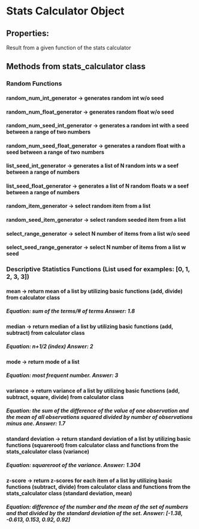 # Stats Calculator Object

## Properties:
  Result from a given function of the stats calculator

## Methods from stats_calculator class
  ### Random Functions
  #### random_num_int_generator -> generates random int w/o seed
  #### random_num_float_generator -> generates random float w/o seed
  #### random_num_seed_int_generator -> generates a random int with a seed between a range of two numbers
  #### random_num_seed_float_generator -> generates a random float with a seed between a range of two numbers
  #### list_seed_int_generator -> generates a list of N random ints w a seef between a range of numbers
  #### list_seed_float_generator -> generates a list of N random floats w a seef between a range of numbers
  #### random_item_generator -> select random item from a list
  #### random_seed_item_generator -> select random seeded item from a list
  #### select_range_generator -> select N number of items from a list w/o seed
  #### select_seed_range_generator -> select N number of items from a list w seed
  
  ### Descriptive Statistics Functions (List used for examples: [0, 1, 2, 3, 3])
  #### mean -> return mean of a list by utilizing basic functions (add, divide) from calculator class
  ##### Equation: sum of the terms/# of terms  Answer: 1.8
  #### median -> return median of a list by utilizing basic functions (add, subtract) from calculator class
  ##### Equation: n+1/2 (index)  Answer: 2
  #### mode -> return mode of a list 
  ##### Equation: most frequent number. Answer: 3
  #### variance -> return variance of a list by utilizing basic functions (add, subtract, square, divide) from calculator class
  ##### Equation: the sum of the difference of the value of one observation and the mean of all observations squared divided by number of observations minus one.  Answer: 1.7
  #### standard deviation -> return standard deviation of a list by utilizing basic functions (squareroot) from calculator class and functions from the stats_calculator class (variance)
  ##### Equation: squareroot of the variance.  Answer: 1.304
  #### z-score -> return z-scores for each item of a list by utilizing basic functions (subtract, divide) from calculator class and functions from the stats_calculator class (standard deviation, mean)
  ##### Equation: difference of the number and the mean of the set of numbers and that divided by the standard deviation of the set.  Answer: [-1.38, -0.613, 0.153, 0.92, 0.92]
